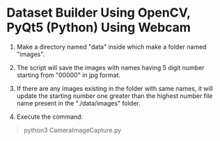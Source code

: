 
# Dataset Builder Using OpenCV, PyQt5 (Python) Using Webcam

1. Make a directory named "data" inside which make a folder named "images".

2. The script will save the images with names having 5 digit number starting from "00000" in jpg format.

3. If there are any images existing in the folder with same names, it will update the starting number one greater than the highest number file name present in the "./data/images" folder.

4. Execute the command:
>   python3 CameraImageCapture.py
